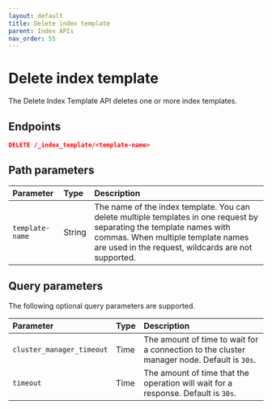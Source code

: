 ```yaml
---
layout: default
title: Delete index template
parent: Index APIs
nav_order: 55
---
```


# Delete index template

The Delete Index Template API deletes one or more index templates.

## Endpoints

```json
DELETE /_index_template/<template-name>
```

## Path parameters

Parameter | Type | Description
:--- | :--- | :---
`template-name` | String | The name of the index template. You can delete multiple templates in one request by separating the template names with commas. When multiple template names are used in the request, wildcards are not supported.

## Query parameters

The following optional query parameters are supported.

Parameter | Type | Description
:--- | :--- | :---
`cluster_manager_timeout` | Time | The amount of time to wait for a connection to the cluster manager node. Default is `30s`.
`timeout` | Time | The amount of time that the operation will wait for a response. Default is `30s`.
